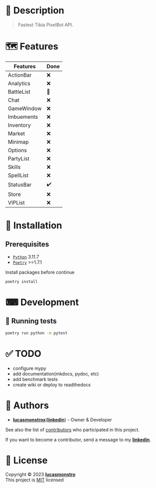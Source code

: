 # 📝 Description

> Fastest Tibia PixelBot API.

# 🗺️ Features

| Features   | Done |
| ---------- | ---- |
| ActionBar  | ❌   |
| Analytics  | ❌   |
| BattleList | 🚧   |
| Chat       | ❌   |
| GameWindow | ❌   |
| Imbuements | ❌   |
| Inventory  | ❌   |
| Market     | ❌   |
| Minimap    | ❌   |
| Options    | ❌   |
| PartyList  | ❌   |
| Skills     | ❌   |
| SpellList  | ❌   |
| StatusBar  | ✔️   |
| Store      | ❌   |
| VIPList    | ❌   |

# 🧰 Installation

## Prerequisites

- [`Python`](https://www.python.org/downloads/release/python-3117) 3.11.7
- [`Poetry`](https://python-poetry.org/docs/#installation) >=1.7.1

Install packages before continue

```bash
poetry install
```

# ⌨ Development

## 🧪 Running tests

```bash
poetry run python -m pytest
```

# ✅ TODO

- configure mypy
- add documentation(mkdocs, pydoc, etc)
- add benchmark tests
- create wiki or deploy to readthedocs

# 👷 Authors

- [**lucasmonstrox**](http://github.com/lucasmonstrox)([**linkedin**](https://www.linkedin.com/in/lucasmonstrox/)) - Owner & Developer

See also the list of [contributors](../../graphs/contributors) who participated
in this project.

If you want to become a contributor, send a message to my [**linkedin**](https://www.linkedin.com/in/lucasmonstrox/).

# 📝 License

Copyright © 2023 [**lucasmonstro**](https://github.com/lucasmonstro)  
This project is [MIT](https://opensource.org/licenses/MIT) licensed
